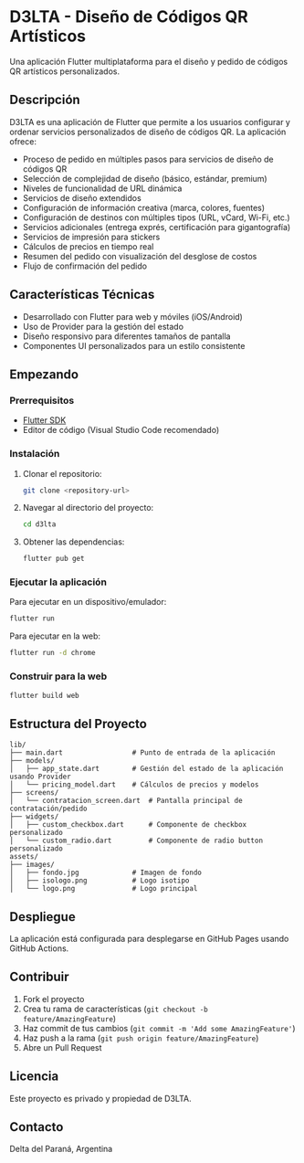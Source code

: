 # D3LTA - Diseño de Códigos QR Artísticos

Una aplicación Flutter multiplataforma para el diseño y pedido de códigos QR artísticos personalizados.

## Descripción

D3LTA es una aplicación de Flutter que permite a los usuarios configurar y ordenar servicios personalizados de diseño de códigos QR. La aplicación ofrece:

- Proceso de pedido en múltiples pasos para servicios de diseño de códigos QR
- Selección de complejidad de diseño (básico, estándar, premium)
- Niveles de funcionalidad de URL dinámica
- Servicios de diseño extendidos
- Configuración de información creativa (marca, colores, fuentes)
- Configuración de destinos con múltiples tipos (URL, vCard, Wi-Fi, etc.)
- Servicios adicionales (entrega exprés, certificación para gigantografía)
- Servicios de impresión para stickers
- Cálculos de precios en tiempo real
- Resumen del pedido con visualización del desglose de costos
- Flujo de confirmación del pedido

## Características Técnicas

- Desarrollado con Flutter para web y móviles (iOS/Android)
- Uso de Provider para la gestión del estado
- Diseño responsivo para diferentes tamaños de pantalla
- Componentes UI personalizados para un estilo consistente

## Empezando

### Prerrequisitos

- [Flutter SDK](https://flutter.dev/docs/get-started/install)
- Editor de código (Visual Studio Code recomendado)

### Instalación

1. Clonar el repositorio:
   ```bash
   git clone <repository-url>
   ```

2. Navegar al directorio del proyecto:
   ```bash
   cd d3lta
   ```

3. Obtener las dependencias:
   ```bash
   flutter pub get
   ```

### Ejecutar la aplicación

Para ejecutar en un dispositivo/emulador:
```bash
flutter run
```

Para ejecutar en la web:
```bash
flutter run -d chrome
```

### Construir para la web

```bash
flutter build web
```

## Estructura del Proyecto

```
lib/
├── main.dart                 # Punto de entrada de la aplicación
├── models/
│   ├── app_state.dart        # Gestión del estado de la aplicación usando Provider
│   └── pricing_model.dart    # Cálculos de precios y modelos
├── screens/
│   └── contratacion_screen.dart  # Pantalla principal de contratación/pedido
├── widgets/
│   ├── custom_checkbox.dart      # Componente de checkbox personalizado
│   └── custom_radio.dart         # Componente de radio button personalizado
assets/
├── images/
│   ├── fondo.jpg             # Imagen de fondo
│   ├── isologo.png           # Logo isotipo
│   └── logo.png              # Logo principal
```

## Despliegue

La aplicación está configurada para desplegarse en GitHub Pages usando GitHub Actions.

## Contribuir

1. Fork el proyecto
2. Crea tu rama de características (`git checkout -b feature/AmazingFeature`)
3. Haz commit de tus cambios (`git commit -m 'Add some AmazingFeature'`)
4. Haz push a la rama (`git push origin feature/AmazingFeature`)
5. Abre un Pull Request

## Licencia

Este proyecto es privado y propiedad de D3LTA.

## Contacto

Delta del Paraná, Argentina